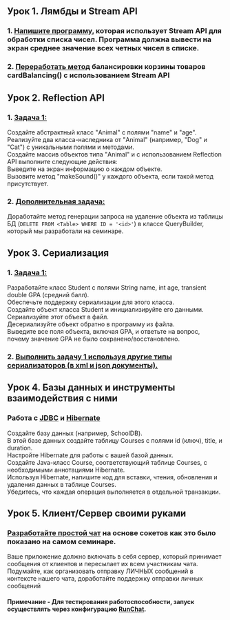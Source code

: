 ## Урок 1. Лямбды и Stream API

### 1. [Напишите программу](src/main/java/dz1/task1/AverageOfEvenNumbers.java), которая использует Stream API для обработки списка чисел. Программа должна вывести на экран среднее значение всех четных чисел в списке.
### 2. [Переработать метод](src/main/java/dz1/task2/Cart.java) балансировки корзины товаров cardBalancing() с использованием Stream API

## Урок 2. Reflection API

### 1. [Задача 1:](src/main/java/dz2/task1)
Создайте абстрактный класс "Animal" с полями "name" и "age".\
Реализуйте два класса-наследника от "Animal" (например, "Dog" и "Cat") с уникальными полями и методами.\
Создайте массив объектов типа "Animal" и с использованием Reflection API выполните следующие действия:\
Выведите на экран информацию о каждом объекте.\
Вызовите метод "makeSound()" у каждого объекта, если такой метод присутствует.
### 2. [Дополнительная задача:](src/main/java/dz2/task2/QueryBuilder.java)
Доработайте метод генерации запроса на удаление объекта из таблицы БД (`DELETE FROM <Table> WHERE ID = '<id>'`) в классе QueryBuilder, который мы разработали на семинаре.

## Урок 3. Сериализация

### 1. [Задача 1:](src/main/java/dz3/task1)
Разработайте класс Student с полями String name, int age, transient double GPA (средний балл).\
Обеспечьте поддержку сериализации для этого класса.\
Создайте объект класса Student и инициализируйте его данными.\
Сериализуйте этот объект в файл.\
Десериализуйте объект обратно в программу из файла.\
Выведите все поля объекта, включая GPA, и ответьте на вопрос,\
почему значение GPA не было сохранено/восстановлено.
### 2. [Выполнить задачу 1 используя другие типы сериализаторов (в xml и json документы).](src/main/java/dz3/task2/Program.java)

## Урок 4. Базы данных и инструменты взаимодействия с ними

###  Работа с [JDBC](src/main/java/dz4/CreatingTable.java) и [Hibernate](src/main/java/dz4/WorkingWithTable.java)
Создайте базу данных (например, SchoolDB).\
В этой базе данных создайте таблицу Courses с полями id (ключ), title, и duration.\
Настройте Hibernate для работы с вашей базой данных.\
Создайте Java-класс Course, соответствующий таблице Courses, с необходимыми аннотациями Hibernate.\
Используя Hibernate, напишите код для вставки, чтения, обновления и удаления данных в таблице Courses.\
Убедитесь, что каждая операция выполняется в отдельной транзакции.

## Урок 5. Клиент/Сервер своими руками

###  [Разработайте простой чат](src/main/java/dz5) на основе сокетов как это было показано на самом семинаре.
Ваше приложение должно включать в себя сервер, который принимает сообщения от клиентов и пересылает их всем участникам чата.\
Подумайте, как организовать отправку ЛИЧНЫХ сообщений в контексте нашего чата, доработайте поддержку отправки личных сообщений
####  Примечание - Для тестирования работоспособности, запуск осуществлять через конфигурацию [RunChat](.idea/runConfigurations/RunChat.xml).
